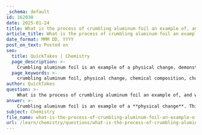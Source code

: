 ```yaml
---
_schema: default
id: 162030
date: 2025-01-24
title: What is the process of crumbling aluminum foil an example of, and why?
article_title: What is the process of crumbling aluminum foil an example of, and why?
date_format: MMM DD, YYYY
post_on_text: Posted on
seo:
  title: QuickTakes | Chemistry
  page_description: >-
    Crumbling aluminum foil is an example of a physical change, demonstrating how the process alters shape without changing the chemical composition of the material.
  page_keywords: >-
    crumbling aluminum foil, physical change, chemical composition, change in shape, aluminum properties, physical vs chemical change, identity of substance
author: QuickTakes
question: >-
    What is the process of crumbling aluminum foil an example of, and why?
answer: >-
    Crumbling aluminum foil is an example of a **physical change**. This is because the process of crumpling does not alter the chemical composition of the aluminum; it simply changes its shape. The aluminum foil remains aluminum foil regardless of how it is crumpled or flattened. \n\nIn a physical change, the substance involved retains its identity and properties, even though its form may change. For instance, when you crumple the foil, it can be flattened back out again without any chemical transformation occurring. This is in contrast to a chemical change, where the substance would undergo a transformation that alters its chemical structure, resulting in a different substance altogether.\n\nThus, crumbling aluminum foil is a clear demonstration of a physical change, as it involves a change in shape without any change in the material's chemical identity.
subject: Chemistry
file_name: what-is-the-process-of-crumbling-aluminum-foil-an-example-of-and-why.md
url: /learn/chemistry/questions/what-is-the-process-of-crumbling-aluminum-foil-an-example-of-and-why
---
```


&nbsp;